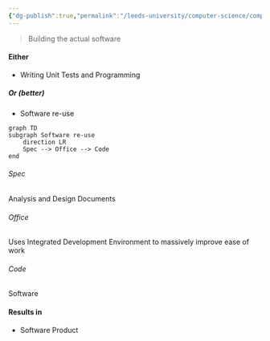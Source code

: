 ```yaml
---
{"dg-publish":true,"permalink":"/leeds-university/computer-science/compulsory-modules/professional-computing/week-3-2-software-development-process/5-build/"}
---
```


>Building the actual software
#### Either
- Writing Unit Tests and Programming
##### Or (better)
- Software re-use
```mermaid
graph TD
subgraph Software re-use
	direction LR
	Spec --> Office --> Code
end
```
###### Spec
Analysis and Design Documents
###### Office
Uses Integrated Development Environment to massively improve ease of work
###### Code
Software
#### Results in
- Software Product
